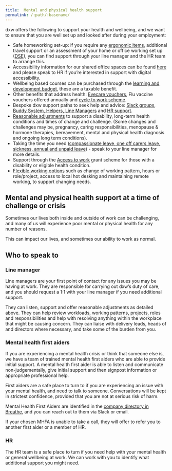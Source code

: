 ```yaml
---
title:  Mental and physical health support
permalink: /:path/:basename/
---
```


dxw offers the following to support your health and wellbeing, and we want to ensure that you are well set up and looked after during your employment:

* Safe homeworking set-up: if you require any [ergonomic items](/working-here/getting-things-you-need/), additional travel support or an assessment of your home or office working set up ([DSE](https://www.hse.gov.uk/msd/dse/)), you can find support through your line manager and the HR team to arrange this.
* Accessibility information for our shared office spaces can be found [here](/guides/office-accessibility) and please speak to HR if you’re interested in support with digital accessibility.
* Wellbeing based courses can be purchased through the [learning and development budget](/working-here/supporting-your-development-and-wellbeing/#learning-and-development), these are a taxable benefit.
* Other benefits that address health: [Eyecare vouchers](/working-here/supporting-your-development-and-wellbeing/#eyecare-vouchers), Flu vaccine vouchers offered annually and [cycle to work scheme](/working-here/supporting-your-development-and-wellbeing/#cycle-to-work-scheme).
* Bespoke dxw support paths to seek help and advice: [Slack groups](https://docs.google.com/document/d/1rIHYqFdEWSmjkUyScx-tIpoFrICO1hG7-SDnSLOR3JM/edit), [Buddy System, Helpers, Line Managers](/working-here/supporting-your-development-and-wellbeing/#other-support-paths) and [HR support](/working-here/supporting-your-development-and-wellbeing/#people-and-hr-team).
* [Reasonable adjustments](/working-here/pay-pension-and-benefits/#sickness) to support a disability, long-term health conditions and times of change and challenge. (Some changes and challenges may be, pregnancy, caring responsibilities, menopause & hormone therapies, bereavement, mental and physical health diagnosis and ongoing long term conditions).
* Taking the time you need ([compassionate leave, one off carers leave, sickness, annual and unpaid leave](/working-here/pay-pension-and-benefits/)) - speak to your line manager for more details.
* Support through the [Access to work](https://www.gov.uk/access-to-work) grant scheme for those with a disability or eligible health condition.
* [Flexible working options](/working-here/pay-pension-and-benefits/#flexible-working) such as change of working pattern, hours or role/project, access to local hot desking and maintaining remote working, to support changing needs.

## Mental and physical health support at a time of challenge or crisis

Sometimes our lives both inside and outside of work can be challenging, and many of us will experience poor mental or physical health for any number of reasons.

This can impact our lives, and sometimes our ability to work as normal. 

## Who to speak to 

### Line manager 

Line managers are your first point of contact for any issues you may be having at work. They are responsible for carrying out dxw’s duty of care, and you should request a 1:1 with your line manager if you need additional support. 

They can listen, support and offer reasonable adjustments as detailed above. They can help review workloads, working patterns, projects, roles and responsibilities and help with resolving anything within the workplace that might be causing concern. They can liaise with delivery leads, heads of and directors where necessary, and take some of the burden from you.

### Mental health first aiders 

If you are experiencing a mental health crisis or think that someone else is, we have a team of trained mental health first aiders who are able to provide initial support. A mental health first aider is able to listen and communicate non-judgementally, give initial support and then signpost information or appropriate professional help. 

First aiders are a safe place to turn to if you are experiencing an issue with your mental health, and need to talk to someone. Conversations will be kept in strictest confidence, provided that you are not at serious risk of harm.

Mental Health First Aiders are identified in the [company directory in Breathe](https://hr.breathehr.com/employees/directory?name=&company_department_id=&company_division_id=&mh=true), and you can reach out to them via Slack or email.

I﻿f your chosen MHFA is unable to take a call, they will offer to refer you to another first aider or a member of HR. 

### HR 

The HR team is a safe place to turn if you need help with your mental health or general wellbeing at work. We can work with you to identify what additional support you might need.